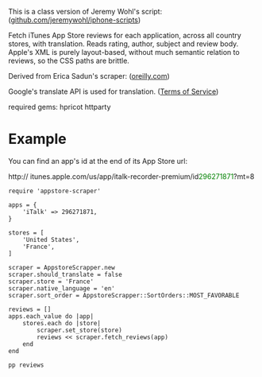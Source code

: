 This is a class version of Jeremy Wohl's script: ([github.com/jeremywohl/iphone-scripts](https://github.com/jeremywohl/iphone-scripts))

Fetch iTunes App Store reviews for each application, across all country stores, with translation. Reads rating, author, subject and review body. Apple's XML is purely layout-based, without much semantic relation to reviews, so the CSS paths are brittle.

Derived from Erica Sadun's scraper: ([oreilly.com](http://blogs.oreilly.com/iphone/2008/08/scraping-appstore-reviews.html))

Google's translate API is used for translation. ([Terms of Service](http://code.google.com/apis/language/translate/terms.html))

required gems: 
hpricot
httparty

# Example

You can find an app's id at the end of its App Store url:

http:// itunes.apple.com/us/app/italk-recorder-premium/id<font color="green">296271871</font>?mt=8


	require 'appstore-scraper'

	apps = {
  		'iTalk' => 296271871,
	}

	stores = [
		'United States',
		'France',
	]

	scraper = AppstoreScrapper.new
	scraper.should_translate = false
	scraper.store = 'France'
	scraper.native_language = 'en'
	scraper.sort_order = AppstoreScrapper::SortOrders::MOST_FAVORABLE

	reviews = []
	apps.each_value do |app|
		stores.each do |store|
			scraper.set_store(store)
			reviews << scraper.fetch_reviews(app)
		end
	end

	pp reviews

